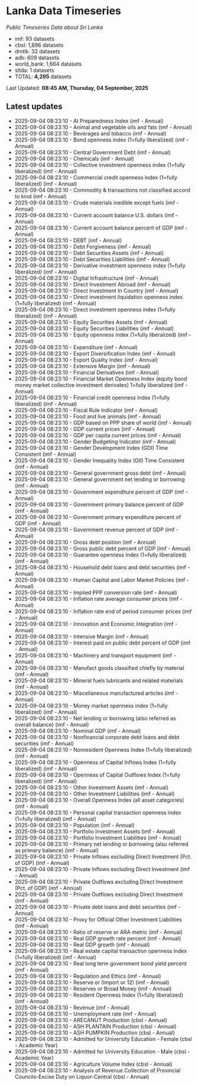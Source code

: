 # Lanka Data Timeseries
*Public Timeseries Data about Sri Lanka*

* imf: 93 datasets
* cbsl: 1,896 datasets
* dmtlk: 32 datasets
* adb: 609 datasets
* world_bank: 1,664 datasets
* sltda: 1 datasets
* TOTAL: **4,295** datasets

Last Updated: **08:45 AM, Thursday, 04 September, 2025**

## Latest updates

* 2025-09-04 08:23:10 - AI Preparedness Index (imf - Annual)
* 2025-09-04 08:23:10 - Animal and vegetable oils and fats (imf - Annual)
* 2025-09-04 08:23:10 - Beverages and tobacco (imf - Annual)
* 2025-09-04 08:23:10 - Bond openness index (1=fully liberalized) (imf - Annual)
* 2025-09-04 08:23:10 - Central Government Debt (imf - Annual)
* 2025-09-04 08:23:10 - Chemicals (imf - Annual)
* 2025-09-04 08:23:10 - Collective investment openness index (1=fully liberalized) (imf - Annual)
* 2025-09-04 08:23:10 - Commercial credit openness index (1=fully liberalized) (imf - Annual)
* 2025-09-04 08:23:10 - Commodity & transactions not classified accord to kind (imf - Annual)
* 2025-09-04 08:23:10 - Crude materials inedible except fuels (imf - Annual)
* 2025-09-04 08:23:10 - Current account balance U.S. dollars (imf - Annual)
* 2025-09-04 08:23:10 - Current account balance percent of GDP (imf - Annual)
* 2025-09-04 08:23:10 - DEBT (imf - Annual)
* 2025-09-04 08:23:10 - Debt Forgiveness (imf - Annual)
* 2025-09-04 08:23:10 - Debt Securities Assets (imf - Annual)
* 2025-09-04 08:23:10 - Debt Securities Liabilities (imf - Annual)
* 2025-09-04 08:23:10 - Derivative investment openness index (1=fully liberalized) (imf - Annual)
* 2025-09-04 08:23:10 - Digital Infrastructure (imf - Annual)
* 2025-09-04 08:23:10 - Direct Investment Abroad (imf - Annual)
* 2025-09-04 08:23:10 - Direct Investment In Country (imf - Annual)
* 2025-09-04 08:23:10 - Direct investment liquidation openness index (1=fully liberalized) (imf - Annual)
* 2025-09-04 08:23:10 - Direct investment openness index (1=fully liberalized) (imf - Annual)
* 2025-09-04 08:23:10 - Equity Securities Assets (imf - Annual)
* 2025-09-04 08:23:10 - Equity Securities Liabilities (imf - Annual)
* 2025-09-04 08:23:10 - Equity openness index (1=fully liberalized) (imf - Annual)
* 2025-09-04 08:23:10 - Expenditure (imf - Annual)
* 2025-09-04 08:23:10 - Export Diversification Index (imf - Annual)
* 2025-09-04 08:23:10 - Export Quality Index (imf - Annual)
* 2025-09-04 08:23:10 - Extensive Margin (imf - Annual)
* 2025-09-04 08:23:10 - Financial Derivatives (imf - Annual)
* 2025-09-04 08:23:10 - Financial Market Openness Index (equity bond money market collective investment derivates) 1=fully liberalized (imf - Annual)
* 2025-09-04 08:23:10 - Financial credit openness index (1=fully liberalized) (imf - Annual)
* 2025-09-04 08:23:10 - Fiscal Rule Indicator (imf - Annual)
* 2025-09-04 08:23:10 - Food and live animals (imf - Annual)
* 2025-09-04 08:23:10 - GDP based on PPP share of world (imf - Annual)
* 2025-09-04 08:23:10 - GDP current prices (imf - Annual)
* 2025-09-04 08:23:10 - GDP per capita current prices (imf - Annual)
* 2025-09-04 08:23:10 - Gender Budgeting Indicator (imf - Annual)
* 2025-09-04 08:23:10 - Gender Development Index (GDI) Time Consistent (imf - Annual)
* 2025-09-04 08:23:10 - Gender Inequality Index (GII) Time Consistent (imf - Annual)
* 2025-09-04 08:23:10 - General government gross debt (imf - Annual)
* 2025-09-04 08:23:10 - General government net lending or borrowing (imf - Annual)
* 2025-09-04 08:23:10 - Government expenditure percent of GDP (imf - Annual)
* 2025-09-04 08:23:10 - Government primary balance percent of GDP (imf - Annual)
* 2025-09-04 08:23:10 - Government primary expenditure percent of GDP (imf - Annual)
* 2025-09-04 08:23:10 - Government revenue percent of GDP (imf - Annual)
* 2025-09-04 08:23:10 - Gross debt position (imf - Annual)
* 2025-09-04 08:23:10 - Gross public debt percent of GDP (imf - Annual)
* 2025-09-04 08:23:10 - Guarantee openness index (1=fully liberalized) (imf - Annual)
* 2025-09-04 08:23:10 - Household debt loans and debt securities (imf - Annual)
* 2025-09-04 08:23:10 - Human Capital and Labor Market Policies (imf - Annual)
* 2025-09-04 08:23:10 - Implied PPP conversion rate (imf - Annual)
* 2025-09-04 08:23:10 - Inflation rate average consumer prices (imf - Annual)
* 2025-09-04 08:23:10 - Inflation rate end of period consumer prices (imf - Annual)
* 2025-09-04 08:23:10 - Innovation and Economic Integration (imf - Annual)
* 2025-09-04 08:23:10 - Intensive Margin (imf - Annual)
* 2025-09-04 08:23:10 - Interest paid on public debt percent of GDP (imf - Annual)
* 2025-09-04 08:23:10 - Machinery and transport equipment (imf - Annual)
* 2025-09-04 08:23:10 - Manufact goods classified chiefly by material (imf - Annual)
* 2025-09-04 08:23:10 - Mineral fuels lubricants and related materials (imf - Annual)
* 2025-09-04 08:23:10 - Miscellaneous manufactured articles (imf - Annual)
* 2025-09-04 08:23:10 - Money market openness index (1=fully liberalized) (imf - Annual)
* 2025-09-04 08:23:10 - Net lending or borrowing (also referred as overall balance) (imf - Annual)
* 2025-09-04 08:23:10 - Nominal GDP (imf - Annual)
* 2025-09-04 08:23:10 - Nonfinancial corporate debt loans and debt securities (imf - Annual)
* 2025-09-04 08:23:10 - Nonresident Openness Index (1=fully liberalized) (imf - Annual)
* 2025-09-04 08:23:10 - Openness of Capital Inflows Index (1=fully liberalized) (imf - Annual)
* 2025-09-04 08:23:10 - Openness of Capital Outflows Index (1=fully liberalized) (imf - Annual)
* 2025-09-04 08:23:10 - Other Investment Assets (imf - Annual)
* 2025-09-04 08:23:10 - Other Investment Liabilities (imf - Annual)
* 2025-09-04 08:23:10 - Overall Openness Index (all asset categories) (imf - Annual)
* 2025-09-04 08:23:10 - Personal capital transaction openness index (1=fully liberalized) (imf - Annual)
* 2025-09-04 08:23:10 - Population (imf - Annual)
* 2025-09-04 08:23:10 - Portfolio Investment Assets (imf - Annual)
* 2025-09-04 08:23:10 - Portfolio Investment Liabilities (imf - Annual)
* 2025-09-04 08:23:10 - Primary net lending or borrowing (also referred as primary balance) (imf - Annual)
* 2025-09-04 08:23:10 - Private Inflows excluding Direct Investment (Pct. of GDP) (imf - Annual)
* 2025-09-04 08:23:10 - Private Inflows excluding Direct Investment (imf - Annual)
* 2025-09-04 08:23:10 - Private Outflows excluding Direct Investment (Pct. of GDP) (imf - Annual)
* 2025-09-04 08:23:10 - Private Outflows excluding Direct Investment (imf - Annual)
* 2025-09-04 08:23:10 - Private debt loans and debt securities (imf - Annual)
* 2025-09-04 08:23:10 - Proxy for Official Other Investment Liabilities (imf - Annual)
* 2025-09-04 08:23:10 - Ratio of reserve or ARA metric (imf - Annual)
* 2025-09-04 08:23:10 - Real GDP growth rate percent (imf - Annual)
* 2025-09-04 08:23:10 - Real GDP growth (imf - Annual)
* 2025-09-04 08:23:10 - Real estate capital transaction openness index (1=fully liberalized) (imf - Annual)
* 2025-09-04 08:23:10 - Real long term government bond yield percent (imf - Annual)
* 2025-09-04 08:23:10 - Regulation and Ethics (imf - Annual)
* 2025-09-04 08:23:10 - Reserve or (Import or 12) (imf - Annual)
* 2025-09-04 08:23:10 - Reserves or Broad Money (imf - Annual)
* 2025-09-04 08:23:10 - Resident Openness Index (1=fully liberalized) (imf - Annual)
* 2025-09-04 08:23:10 - Revenue (imf - Annual)
* 2025-09-04 08:23:10 - Unemployment rate (imf - Annual)
* 2025-09-04 08:23:10 - ARECANUT Production (cbsl - Annual)
* 2025-09-04 08:23:10 - ASH PLANTAIN Production (cbsl - Annual)
* 2025-09-04 08:23:10 - ASH PUMPKIN Production (cbsl - Annual)
* 2025-09-04 08:23:10 - Admitted for University Education - Female (cbsl - Academic Year)
* 2025-09-04 08:23:10 - Admitted for University Education - Male (cbsl - Academic Year)
* 2025-09-04 08:23:10 - Agriculture Volume Index (cbsl - Annual)
* 2025-09-04 08:23:10 - Analysis of Revenue Collection of Provincial Councils-Excise Duty on Liquor-Central (cbsl - Annual)